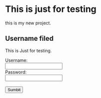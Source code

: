 # This is just for testing
this is my new project.
<!doctype html>
<body>
  <h2> Username filed</h2>
  <p>This is Just for testing.</p>
  <from action="/action_page.php">
            <label for="username">Username:</label><br>
            <input type="text" id="username" name="username"><br>
            <label for="password">Password:</label><br>
            <input type="text" id="password" name="passwoed"><br><br>
            <input type="submit" value="Sumbit">
  </from>
  </body>
  </html>
